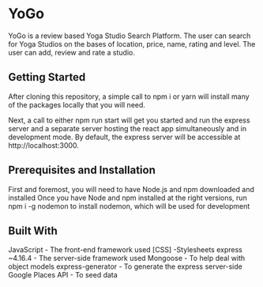 

# YoGo
YoGo is a review based Yoga Studio Search Platform. The user can search for Yoga Studios on the bases of location, price, name, rating and level. The user can add, review and rate a studio.

## Getting Started
After cloning this repository, a simple call to npm i or yarn will install many of the packages locally that you will need.

Next, a call to either npm run start will get you started and run the express server and a separate server hosting the react app simultaneously and in development mode. By default, the express server will be accessible at http://localhost:3000.

## Prerequisites and Installation

First and foremost, you will need to have Node.js and npm downloaded and installed
Once you have Node and npm installed at the right versions, run
npm i -g nodemon
to install nodemon, which will be used for development

## Built With
JavaScript - The front-end framework used
[CSS] -Stylesheets
express ~4.16.4 - The server-side framework used
Mongoose - To help deal with object models
express-generator - To generate the express server-side
Google Places API - To seed data
